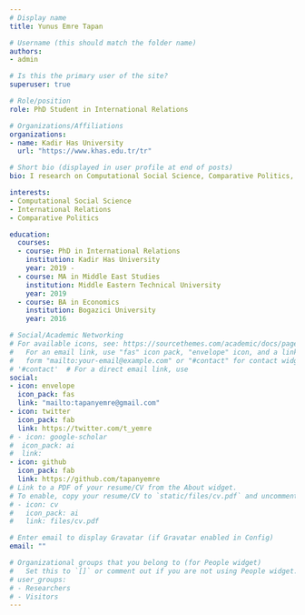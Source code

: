 ```yaml
---
# Display name
title: Yunus Emre Tapan

# Username (this should match the folder name)
authors: 
- admin

# Is this the primary user of the site?
superuser: true

# Role/position
role: PhD Student in International Relations

# Organizations/Affiliations
organizations:
- name: Kadir Has University
  url: "https://www.khas.edu.tr/tr"

# Short bio (displayed in user profile at end of posts)
bio: I research on Computational Social Science, Comparative Politics, and International Relations. Specifically, I focus on radical, extremist and terrorist movements in online sphere. I use computational text analysis and social network analysis to explore and understand online communities. I am extensively employing web scraping and data extraction methods from social media platforms. 

interests:
- Computational Social Science
- International Relations
- Comparative Politics

education:
  courses:
  - course: PhD in International Relations
    institution: Kadir Has University
    year: 2019 - 
  - course: MA in Middle East Studies
    institution: Middle Eastern Technical University
    year: 2019
  - course: BA in Economics
    institution: Bogazici University
    year: 2016

# Social/Academic Networking
# For available icons, see: https://sourcethemes.com/academic/docs/page-builder/#icons
#   For an email link, use "fas" icon pack, "envelope" icon, and a link in the
#   form "mailto:your-email@example.com" or "#contact" for contact widget.
# '#contact'  # For a direct email link, use
social:
- icon: envelope
  icon_pack: fas
  link: "mailto:tapanyemre@gmail.com"
- icon: twitter
  icon_pack: fab
  link: https://twitter.com/t_yemre
# - icon: google-scholar
#  icon_pack: ai
#  link: 
- icon: github
  icon_pack: fab
  link: https://github.com/tapanyemre
# Link to a PDF of your resume/CV from the About widget.
# To enable, copy your resume/CV to `static/files/cv.pdf` and uncomment the lines below.
# - icon: cv
#   icon_pack: ai
#   link: files/cv.pdf

# Enter email to display Gravatar (if Gravatar enabled in Config)
email: ""

# Organizational groups that you belong to (for People widget)
#   Set this to `[]` or comment out if you are not using People widget.
# user_groups:
# - Researchers
# - Visitors
---
```


